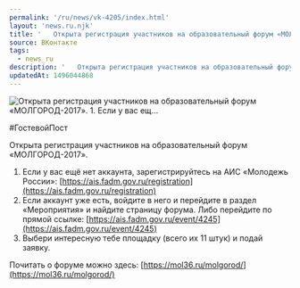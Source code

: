 ```yaml
---
permalink: '/ru/news/vk-4205/index.html'
layout: 'news.ru.njk'
title: '   Открыта регистрация участников на образовательный форум «МОЛГОРОД-2017».    1. Если у вас ещ…'
source: ВКонтакте
tags:
  - news_ru
description: '   Открыта регистрация участников на образовательный форум «МОЛГОРОД-2017».    1. Если у вас ещ…'
updatedAt: 1496044868
---
```

![   Открыта регистрация участников на образовательный форум «МОЛГОРОД-2017».    1. Если у вас ещ…](https://sun9-40.userapi.com/impf/c638618/v638618484/3a362/Ffql8Pk90Ds.jpg?size=1280x904&quality=96&sign=0b56f430b0c5dd8e7b7b3a0d8cb90d41&c_uniq_tag=uf0PFKKgbwaROSetNhURF3VEyT6pvMyns-lEWkeGKFQ&type=album)

#ГостевойПост

Открыта регистрация участников на образовательный форум «МОЛГОРОД-2017».

1. Если у вас ещё нет аккаунта, зарегистрируйтесь на АИС «Молодежь России»: [https://ais.fadm.gov.ru/registration](https://ais.fadm.gov.ru/registration)
2. Если аккаунт уже есть, войдите в него и перейдите в раздел «Мероприятия» и найдите страницу форума. Либо перейдите по прямой ссылке: [https://ais.fadm.gov.ru/event/4245](https://ais.fadm.gov.ru/event/4245)
3. Выбери интересную тебе площадку (всего их 11 штук) и подай заявку.

Почитать о форуме можно здесь: [https://mol36.ru/molgorod/](https://mol36.ru/molgorod/)

